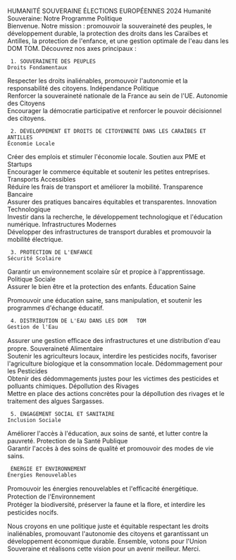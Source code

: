  HUMANITÉ SOUVERAINE     ÉLECTIONS EUROPÉENNES 2024
    Humanité Souveraine: Notre Programme Politique    
Bienvenue. Notre mission : promouvoir la souveraineté des peuples, le développement durable, la protection des droits dans les Caraïbes et Antilles, la protection de l'enfance, et une gestion optimale de l'eau dans les DOM   TOM. Découvrez nos axes principaux :
         
     1. SOUVERAINETÉ DES PEUPLES
    Droits Fondamentaux      
Respecter les droits inaliénables, promouvoir l'autonomie et la responsabilité des citoyens. 
    Indépendance Politique      
Renforcer la souveraineté nationale de la France au sein de l'UE.
    Autonomie des Citoyens      
Encourager la démocratie participative et renforcer le pouvoir décisionnel des citoyens.
         
     2. DÉVELOPPEMENT ET DROITS DE CITOYENNETÉ DANS LES CARAÏBES ET ANTILLES
    Économie Locale      
Créer des emplois et stimuler l'économie locale.
    Soutien aux PME et Startups      
Encourager le commerce équitable et soutenir les petites entreprises.
    Transports Accessibles      
Réduire les frais de transport et améliorer la mobilité.
    Transparence Bancaire      
Assurer des pratiques bancaires équitables et transparentes.
    Innovation Technologique      
Investir dans la recherche, le développement technologique et l'éducation numérique.
    Infrastructures Modernes      
Développer des infrastructures de transport durables et promouvoir la mobilité électrique.
         
     3. PROTECTION DE L'ENFANCE
    Sécurité Scolaire      
Garantir un environnement scolaire sûr et propice à l'apprentissage.
    Politique Sociale      
Assurer le bien   être et la protection des enfants.
    Éducation Saine      

Promouvoir une éducation saine, sans manipulation, et soutenir les programmes d'échange éducatif.
         
     4. DISTRIBUTION DE L'EAU DANS LES DOM   TOM
    Gestion de l'Eau      
Assurer une gestion eﬃcace des infrastructures et une distribution d'eau propre.
    Souveraineté Alimentaire      
Soutenir les agriculteurs locaux, interdire les pesticides nocifs, favoriser l'agriculture biologique et la consommation locale.
    Dédommagement pour les Pesticides      
Obtenir des dédommagements justes pour les victimes des pesticides et polluants chimiques.
    Dépollution des Rivages      
Mettre en place des actions concrètes pour la dépollution des rivages et le traitement des algues Sargasses.
         
     5. ENGAGEMENT SOCIAL ET SANITAIRE
    Inclusion Sociale      
Améliorer l'accès à l'éducation, aux soins de santé, et lutter contre la pauvreté.
    Protection de la Santé Publique      
Garantir l'accès à des soins de qualité et promouvoir des modes de vie sains.
         
     ÉNERGIE ET ENVIRONNEMENT
    Énergies Renouvelables      
Promouvoir les énergies renouvelables et l'eﬃcacité énergétique.
    Protection de l'Environnement      
Protéger la biodiversité, préserver la faune et la ﬂore, et interdire les pesticides nocifs.
         
Nous croyons en une politique juste et équitable respectant les droits inaliénables, promouvant l'autonomie des citoyens et garantissant un développement économique durable. Ensemble, votons pour l'Union Souveraine et réalisons cette vision pour un avenir meilleur. Merci.

